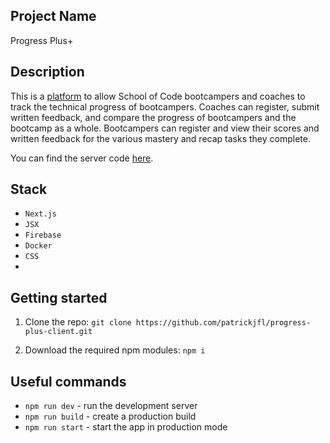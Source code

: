 ## Project Name

Progress Plus+


## Description

This is a [platform](http://3.250.192.68:3000/) to allow School of Code bootcampers and coaches to track the technical progress of bootcampers.  Coaches can register, submit written feedback, and compare the progress of bootcampers and the bootcamp as a whole.  Bootcampers can register and view their scores and written feedback for the various mastery and recap tasks they complete.

You can find the server code [here](https://github.com/SchoolOfCode/front-end-final-project-ismail-esta.git).


## Stack

- `Next.js`
- `JSX`
- `Firebase`
- `Docker`
- `CSS`
- 


## Getting started

1. Clone the repo: `git clone https://github.com/patrickjfl/progress-plus-client.git`

2. Download the required npm modules: `npm i`

## Useful commands

- `npm run dev` - run the development server
- `npm run build` - create a production build
- `npm run start` - start the app in production mode
